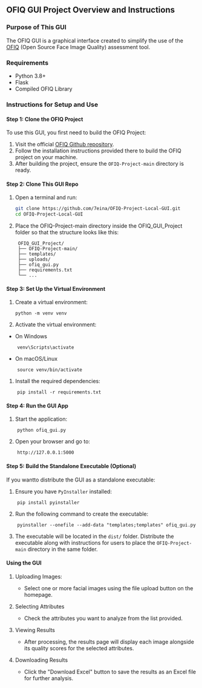 ## OFIQ GUI Project Overview and Instructions

### Purpose of This GUI
The OFIQ GUI is a graphical interface created to simplify the use of the [OFIQ](https://github.com/BSI-OFIQ/OFIQ-Project) (Open Source Face Image Quality) assessment tool.

### Requirements
- Python 3.8+
- Flask
- Compiled OFIQ Library

### Instructions for Setup and Use

#### Step 1: Clone the OFIQ Project
To use this GUI, you first need to build the OFIQ Project:
1. Visit the official [OFIQ Github repository](https://github.com/BSI-OFIQ/OFIQ-Project).
2. Follow the installation instructions provided there to build the OFIQ project on your machine.
3. After building the project, ensure the `OFIQ-Project-main` directory is ready.

#### Step 2: Clone This GUI Repo
1. Open a terminal and run:
   ```bash
   git clone https://github.com/7eina/OFIQ-Project-Local-GUI.git
   cd OFIQ-Project-Local-GUI

2. Place the OFIQ-Project-main directory inside the OFIQ_GUI_Project folder so that the structure looks like this:
   ```
    OFIQ_GUI_Project/
    ├── OFIQ-Project-main/
    ├── templates/
    ├── uploads/
    ├── ofiq_gui.py
    ├── requirements.txt
    └── ...
#### Step 3: Set Up the Virtual Environment
1. Create a virtual environment:
    ```
    python -m venv venv
2. Activate the virtual environment:
- On Windows
```
    venv\Scripts\activate
```
- On macOS/Linux
```
    source venv/bin/activate
```
1. Install the required dependencies:
```
    pip install -r requirements.txt
```
#### Step 4: Run the GUI App
1. Start the application:
```
    python ofiq_gui.py
```
2. Open your browser and go to:
```
    http://127.0.0.1:5000
```
#### Step 5: Build the Standalone Executable (Optional)
If you wantto distribute the GUI as a standalone executable:
1. Ensure you have `PyInstaller` installed:
```
    pip install pyinstaller
```
2. Run the following command to create the executable:

```
    pyinstaller --onefile --add-data "templates;templates" ofiq_gui.py
```
3. The executable will be located in the `dist/` folder. Distribute the executable along with instructions for users to place the `OFIQ-Project-main` directory in the same folder.

#### Using the GUI
1. Uploading Images:
    - Select one or more facial images using the file upload button on the homepage.

2. Selecting Attributes
   - Check the attributes you want to analyze from the list provided.

3. Viewing Results
    - After processing, the results page will display each image alongside its quality scores for the selected attributes.

4. Downloading Results
   - Click the "Download Excel" button to save the results as an Excel file for further analysis.

